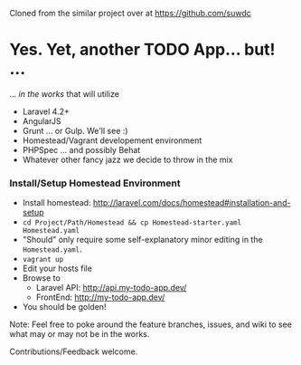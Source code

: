 Cloned from the similar project over at https://github.com/suwdc

# Yes. Yet, another TODO App... but! ...

... *in the works* that will utilize

* Laravel 4.2+
* AngularJS
* Grunt ... or Gulp. We'll see :)
* Homestead/Vagrant developement environment
* PHPSpec ... and possibly Behat
* Whatever other fancy jazz we decide to throw in the mix

### Install/Setup Homestead Environment

* Install homestead: http://laravel.com/docs/homestead#installation-and-setup
* `cd Project/Path/Homestead && cp Homestead-starter.yaml Homestead.yaml`
* "Should" only require some self-explanatory minor editing in the `Homestead.yaml`.
* `vagrant up`
* Edit your hosts file
* Browse to
  * Laravel API: http://api.my-todo-app.dev/
  * FrontEnd: http://my-todo-app.dev/
* You should be golden!

Note: Feel free to poke around the feature branches, issues, and wiki to see what may or may not be in the works.

Contributions/Feedback welcome.
